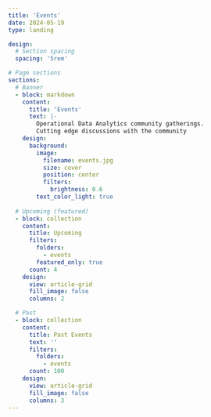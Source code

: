 ```yaml
---
title: 'Events'
date: 2024-05-19
type: landing

design:
  # Section spacing
  spacing: '5rem'

# Page sections
sections:
  # Banner
  - block: markdown
    content:
      title: 'Events'
      text: |-
        Operational Data Analytics community gatherings.
        Cutting edge discussions with the community
    design:
      background:
        image:
          filename: events.jpg
          size: cover
          position: center
          filters:
            brightness: 0.6
        text_color_light: true
        
  # Upcoming (featured)
  - block: collection
    content:
      title: Upcoming
      filters:
        folders:
          - events
        featured_only: true
      count: 4
    design:
      view: article-grid
      fill_image: false
      columns: 2

  # Past
  - block: collection
    content:
      title: Past Events
      text: ''
      filters:
        folders:
          - events
      count: 100
    design:
      view: article-grid
      fill_image: false
      columns: 3
---
```

